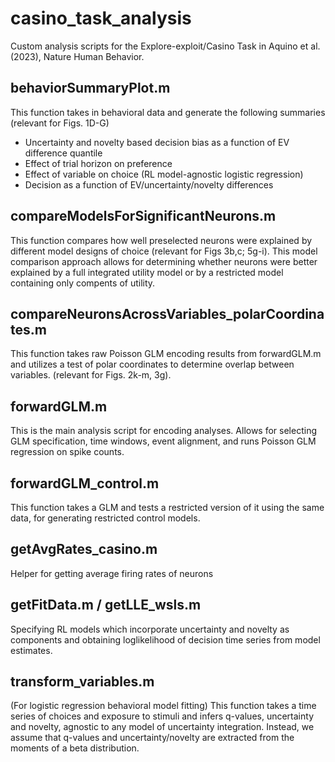 # casino_task_analysis
Custom analysis scripts for the Explore-exploit/Casino Task in Aquino et al. (2023), Nature Human Behavior.

## behaviorSummaryPlot.m
This function takes in behavioral data and generate the following summaries (relevant for Figs. 1D-G)
- Uncertainty and novelty based decision bias as a function of EV difference quantile
- Effect of trial horizon on preference
- Effect of variable on choice (RL model-agnostic logistic regression)
- Decision as a function of EV/uncertainty/novelty differences

## compareModelsForSignificantNeurons.m
This function compares how well preselected neurons were explained by different model designs of choice (relevant for Figs 3b,c; 5g-i).
This model comparison approach allows for determining whether neurons were better explained by a full integrated utility model or by a restricted model containing only compents of utility.

## compareNeuronsAcrossVariables_polarCoordinates.m 
This function takes raw Poisson GLM encoding results from forwardGLM.m and utilizes a test of polar coordinates to determine overlap between variables. (relevant for Figs. 2k-m, 3g).

## forwardGLM.m
This is the main analysis script for encoding analyses. Allows for selecting GLM specification, time windows, event alignment, and runs Poisson GLM regression on spike counts.

## forwardGLM_control.m
This function takes a GLM and tests a restricted version of it using the same data, for generating restricted control models.

## getAvgRates_casino.m
Helper for getting average firing rates of neurons

## getFitData.m / getLLE_wsls.m
Specifying RL models which incorporate uncertainty and novelty as components and obtaining loglikelihood of decision time series from model estimates.

## transform_variables.m
(For logistic regression behavioral model fitting) This function takes a time series of choices and exposure to stimuli and infers q-values, uncertainty and novelty, agnostic to any model of uncertainty integration. Instead, we assume that q-values and uncertainty/novelty are extracted from the moments of a beta distribution.

